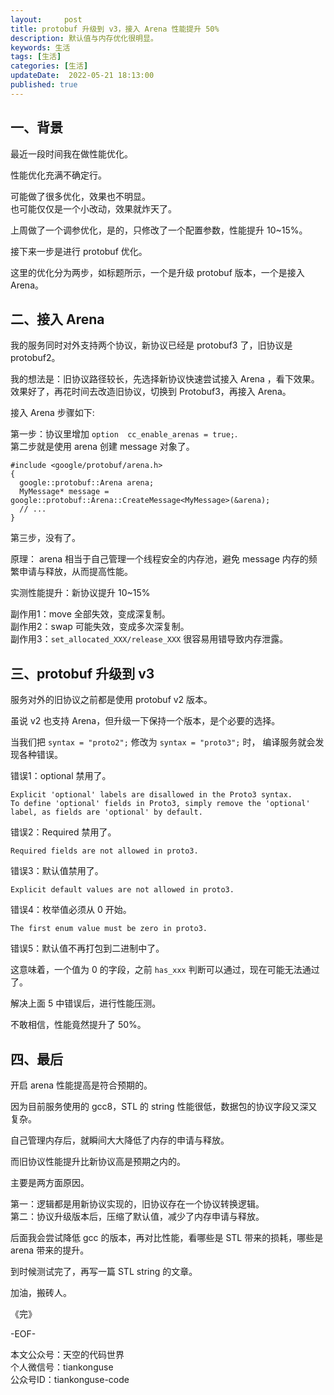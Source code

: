 ```yaml
---   
layout:     post  
title: protobuf 升级到 v3，接入 Arena 性能提升 50% 
description: 默认值与内存优化很明显。 
keywords: 生活  
tags: [生活]    
categories: [生活]  
updateDate:  2022-05-21 18:13:00  
published: true  
---  
```



## 一、背景  


最近一段时间我在做性能优化。  


性能优化充满不确定行。  


可能做了很多优化，效果也不明显。  
也可能仅仅是一个小改动，效果就炸天了。  


上周做了一个调参优化，是的，只修改了一个配置参数，性能提升 10~15%。  


接下来一步是进行 protobuf 优化。  


这里的优化分为两步，如标题所示，一个是升级 protobuf 版本，一个是接入 Arena。  


## 二、接入 Arena  


我的服务同时对外支持两个协议，新协议已经是 protobuf3 了，旧协议是 protobuf2。  



我的想法是：旧协议路径较长，先选择新协议快速尝试接入 Arena ，看下效果。  
效果好了，再花时间去改造旧协议，切换到 Protobuf3，再接入 Arena。  


接入 Arena 步骤如下:  


第一步：协议里增加 `option  cc_enable_arenas = true;`.  
第二步就是使用 arena 创建 message 对象了。  


```
#include <google/protobuf/arena.h>
{
  google::protobuf::Arena arena;
  MyMessage* message = google::protobuf::Arena::CreateMessage<MyMessage>(&arena);
  // ...
}
```


第三步，没有了。  


原理： arena 相当于自己管理一个线程安全的内存池，避免 message 内存的频繁申请与释放，从而提高性能。  


实测性能提升：新协议提升 10~15%  


副作用1：move 全部失效，变成深复制。  
副作用2：swap 可能失效，变成多次深复制。  
副作用3：`set_allocated_XXX/release_XXX` 很容易用错导致内存泄露。  


## 三、protobuf 升级到 v3  


服务对外的旧协议之前都是使用 protobuf v2 版本。  


虽说 v2 也支持 Arena，但升级一下保持一个版本，是个必要的选择。  


当我们把 `syntax = "proto2";` 修改为 `syntax = "proto3";` 时， 编译服务就会发现各种错误。  



错误1：optional 禁用了。  


```
Explicit 'optional' labels are disallowed in the Proto3 syntax. 
To define 'optional' fields in Proto3, simply remove the 'optional' label, as fields are 'optional' by default.
```

错误2：Required 禁用了。  


```
Required fields are not allowed in proto3.
```


错误3：默认值禁用了。  


```
Explicit default values are not allowed in proto3.
```


错误4：枚举值必须从 0 开始。  


```
The first enum value must be zero in proto3.
```


错误5：默认值不再打包到二进制中了。


这意味着，一个值为 0 的字段，之前 `has_xxx` 判断可以通过，现在可能无法通过了。  



解决上面 5 中错误后，进行性能压测。  


不敢相信，性能竟然提升了 50%。  



## 四、最后  



开启 arena 性能提高是符合预期的。  


因为目前服务使用的 gcc8，STL 的 string 性能很低，数据包的协议字段又深又复杂。  


自己管理内存后，就瞬间大大降低了内存的申请与释放。  




而旧协议性能提升比新协议高是预期之内的。  


主要是两方面原因。  


第一：逻辑都是用新协议实现的，旧协议存在一个协议转换逻辑。  
第二：协议升级版本后，压缩了默认值，减少了内存申请与释放。  



后面我会尝试降低 gcc 的版本，再对比性能，看哪些是 STL 带来的损耗，哪些是 arena 带来的提升。  


到时候测试完了，再写一篇 STL string 的文章。  



加油，搬砖人。  


《完》  


-EOF-  



本文公众号：天空的代码世界  
个人微信号：tiankonguse  
公众号ID：tiankonguse-code  
  

